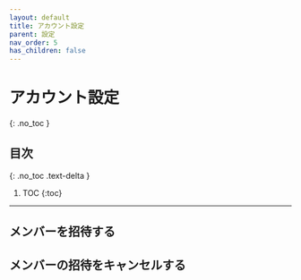 ```yaml
---
layout: default
title: アカウント設定
parent: 設定
nav_order: 5
has_children: false
---
```


# アカウント設定
{: .no_toc }

## 目次
{: .no_toc .text-delta }

1. TOC
{:toc}

---

## メンバーを招待する


## メンバーの招待をキャンセルする

